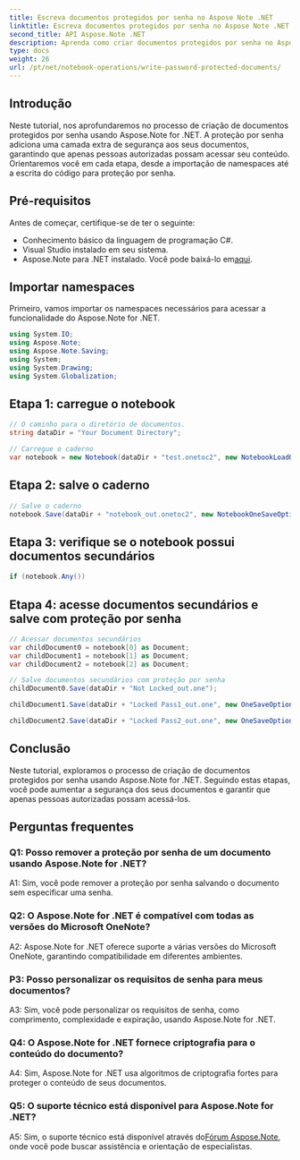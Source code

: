 ```yaml
---
title: Escreva documentos protegidos por senha no Aspose Note .NET
linktitle: Escreva documentos protegidos por senha no Aspose Note .NET
second_title: API Aspose.Note .NET
description: Aprenda como criar documentos protegidos por senha no Aspose Note .NET para maior segurança. Tutorial passo a passo incluído.
type: docs
weight: 26
url: /pt/net/notebook-operations/write-password-protected-documents/
---
```

## Introdução

Neste tutorial, nos aprofundaremos no processo de criação de documentos protegidos por senha usando Aspose.Note for .NET. A proteção por senha adiciona uma camada extra de segurança aos seus documentos, garantindo que apenas pessoas autorizadas possam acessar seu conteúdo. Orientaremos você em cada etapa, desde a importação de namespaces até a escrita do código para proteção por senha.

## Pré-requisitos

Antes de começar, certifique-se de ter o seguinte:
- Conhecimento básico da linguagem de programação C#.
- Visual Studio instalado em seu sistema.
-  Aspose.Note para .NET instalado. Você pode baixá-lo em[aqui](https://releases.aspose.com/note/net/).

## Importar namespaces

Primeiro, vamos importar os namespaces necessários para acessar a funcionalidade do Aspose.Note for .NET.

```csharp
using System.IO;
using Aspose.Note;
using Aspose.Note.Saving;
using System;
using System.Drawing;
using System.Globalization;
```

## Etapa 1: carregue o notebook
```csharp
// O caminho para o diretório de documentos.
string dataDir = "Your Document Directory";

// Carregue o caderno
var notebook = new Notebook(dataDir + "test.onetoc2", new NotebookLoadOptions() { DeferredLoading = false });
```

## Etapa 2: salve o caderno
```csharp
// Salve o caderno
notebook.Save(dataDir + "notebook_out.onetoc2", new NotebookOneSaveOptions() { DeferredSaving = true});
```

## Etapa 3: verifique se o notebook possui documentos secundários
```csharp
if (notebook.Any())
```

## Etapa 4: acesse documentos secundários e salve com proteção por senha
```csharp
// Acessar documentos secundários
var childDocument0 = notebook[0] as Document;
var childDocument1 = notebook[1] as Document;
var childDocument2 = notebook[2] as Document;

// Salve documentos secundários com proteção por senha
childDocument0.Save(dataDir + "Not Locked_out.one");

childDocument1.Save(dataDir + "Locked Pass1_out.one", new OneSaveOptions() { DocumentPassword = "pass" });

childDocument2.Save(dataDir + "Locked Pass2_out.one", new OneSaveOptions() { DocumentPassword = "pass2" });
```

## Conclusão
Neste tutorial, exploramos o processo de criação de documentos protegidos por senha usando Aspose.Note for .NET. Seguindo estas etapas, você pode aumentar a segurança dos seus documentos e garantir que apenas pessoas autorizadas possam acessá-los.

## Perguntas frequentes

### Q1: Posso remover a proteção por senha de um documento usando Aspose.Note for .NET?

A1: Sim, você pode remover a proteção por senha salvando o documento sem especificar uma senha.

### Q2: O Aspose.Note for .NET é compatível com todas as versões do Microsoft OneNote?

A2: Aspose.Note for .NET oferece suporte a várias versões do Microsoft OneNote, garantindo compatibilidade em diferentes ambientes.

### P3: Posso personalizar os requisitos de senha para meus documentos?

A3: Sim, você pode personalizar os requisitos de senha, como comprimento, complexidade e expiração, usando Aspose.Note for .NET.

### Q4: O Aspose.Note for .NET fornece criptografia para o conteúdo do documento?

A4: Sim, Aspose.Note for .NET usa algoritmos de criptografia fortes para proteger o conteúdo de seus documentos.

### Q5: O suporte técnico está disponível para Aspose.Note for .NET?

 A5: Sim, o suporte técnico está disponível através do[Fórum Aspose.Note](https://forum.aspose.com/c/note/28), onde você pode buscar assistência e orientação de especialistas.